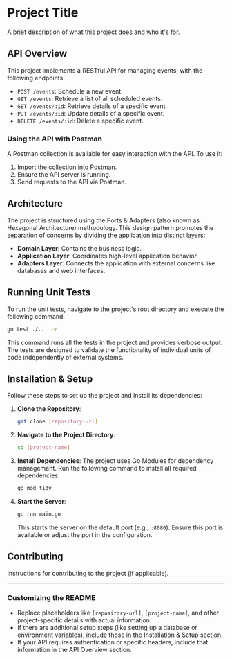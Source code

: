 # Project Title

A brief description of what this project does and who it's for.

## API Overview

This project implements a RESTful API for managing events, with the following endpoints:

- `POST /events`: Schedule a new event.
- `GET /events`: Retrieve a list of all scheduled events.
- `GET /events/:id`: Retrieve details of a specific event.
- `PUT /events/:id`: Update details of a specific event.
- `DELETE /events/:id`: Delete a specific event.

### Using the API with Postman

A Postman collection is available for easy interaction with the API. To use it:
1. Import the collection into Postman.
2. Ensure the API server is running.
3. Send requests to the API via Postman.

## Architecture

The project is structured using the Ports & Adapters (also known as Hexagonal Architecture) methodology. This design pattern promotes the separation of concerns by dividing the application into distinct layers:
- **Domain Layer**: Contains the business logic.
- **Application Layer**: Coordinates high-level application behavior.
- **Adapters Layer**: Connects the application with external concerns like databases and web interfaces.

## Running Unit Tests

To run the unit tests, navigate to the project's root directory and execute the following command:

```bash
go test ./... -v
```

This command runs all the tests in the project and provides verbose output. The tests are designed to validate the functionality of individual units of code independently of external systems.

## Installation & Setup

Follow these steps to set up the project and install its dependencies:

1. **Clone the Repository**:
   ```bash
   git clone [repository-url]
   ```

2. **Navigate to the Project Directory**:
   ```bash
   cd [project-name]
   ```

3. **Install Dependencies**:
   The project uses Go Modules for dependency management. Run the following command to install all required dependencies:
   ```bash
   go mod tidy
   ```

4. **Start the Server**:
   ```bash
   go run main.go
   ```
   This starts the server on the default port (e.g., `:8080`). Ensure this port is available or adjust the port in the configuration.

## Contributing

Instructions for contributing to the project (if applicable).

---

### Customizing the README

- Replace placeholders like `[repository-url]`, `[project-name]`, and other project-specific details with actual information.
- If there are additional setup steps (like setting up a database or environment variables), include those in the Installation & Setup section.
- If your API requires authentication or specific headers, include that information in the API Overview section.